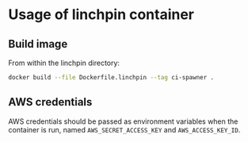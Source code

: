 # Usage of linchpin container


## Build image
From within the linchpin directory:

```bash
docker build --file Dockerfile.linchpin --tag ci-spawner .
```

## AWS credentials

AWS credentials should be passed as environment variables when the container is run, 
named `AWS_SECRET_ACCESS_KEY` and `AWS_ACCESS_KEY_ID`.